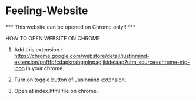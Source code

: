 # Feeling-Website


*** This website can be opened on Chrome only!! ***


HOW TO OPEN WEBSITE ON CHROME

1. Add this extension : https://chrome.google.com/webstore/detail/justinmind-extension/pnfffbfcdapknabgmlnpagljkjdejaap?utm_source=chrome-ntp-icon
   in your chrome.
   
2. Turn on toggle button of Jusinmind extension.
   
3. Open at index.html file on chrome.
